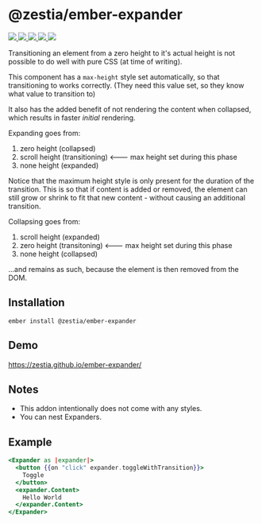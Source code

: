 # @zestia/ember-expander

<p>
  <a href="http://travis-ci.org/zestia/ember-expander">
    <img src="https://travis-ci.org/zestia/ember-expander.svg?branch=master">
  </a>

  <a href="https://david-dm.org/zestia/ember-expander#badge-embed">
    <img src="https://david-dm.org/zestia/ember-expander.svg">
  </a>

  <a href="https://david-dm.org/zestia/ember-expander#dev-badge-embed">
    <img src="https://david-dm.org/zestia/ember-expander/dev-status.svg">
  </a>

  <a href="https://emberobserver.com/addons/@zestia/ember-expander">
    <img src="https://emberobserver.com/badges/-zestia-ember-expander.svg">
  </a>

  <img src="https://img.shields.io/badge/Ember-%3E%3D%203.11-brightgreen">
</p>

Transitioning an element from a zero height to it's actual height is not possible to do well with pure CSS (at time of writing).

This component has a `max-height` style set automatically, so that transitioning to works correctly. (They need this value set, so they know what value to transition to)

It also has the added benefit of not rendering the content when collapsed, which results in faster _initial_ rendering.

Expanding goes from:

1. zero height (collapsed)
2. scroll height (transitioning)    <--- max height set during this phase
3. none height (expanded)

Notice that the maximum height style is only present for the duration of the transition. This is so that if content is added or removed, the element can still grow or shrink to fit that new content - without causing an additional transition.

Collapsing goes from:

1. scroll height (expanded)
2. zero height (transitoning)    <--- max height set during this phase
3. none height (collapsed)

...and remains as such, because the element is then removed from the DOM.

## Installation

```
ember install @zestia/ember-expander
```

## Demo

https://zestia.github.io/ember-expander/

## Notes

- This addon intentionally does not come with any styles.
- You can nest Expanders.

## Example

```handlebars
<Expander as |expander|>
  <button {{on "click" expander.toggleWithTransition}}>
    Toggle
  </button>
  <expander.Content>
    Hello World
  </expander.Content>
</Expander>
```
